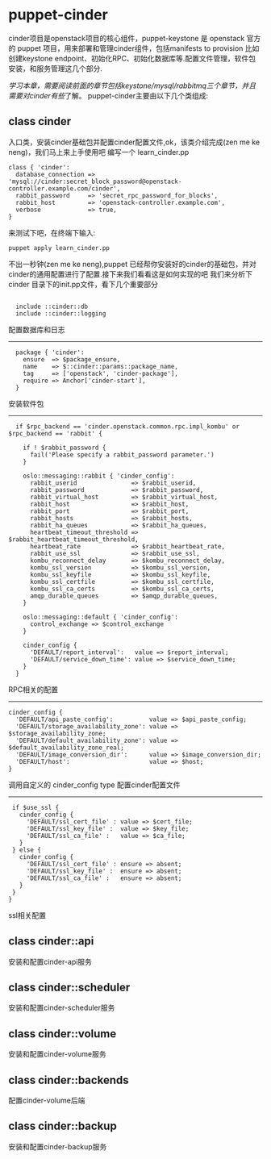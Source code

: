 # puppet-cinder

cinder项目是openstack项目的核心组件，puppet-keystone 是 openstack 官方的 puppet 项目，用来部署和管理cinder组件，包括manifests to provision 比如创建keystone endpoint、初始化RPC、初始化数据库等.配置文件管理，软件包安装，和服务管理这几个部分.

*学习本章，需要阅读前面的章节包括keystone/mysql/rabbitmq三个章节，并且需要对cinder有些*了解。
puppet-cinder主要由以下几个类组成:
## class cinder
入口类，安装cinder基础包并配置cinder配置文件,ok，该类介绍完成(zen me ke neng)，我们马上来上手使用吧
编写一个 learn_cinder.pp

``` puppet
class { 'cinder':
  database_connection => 'mysql://cinder:secret_block_password@openstack-controller.example.com/cinder',
  rabbit_password     => 'secret_rpc_password_for_blocks',
  rabbit_host         => 'openstack-controller.example.com',
  verbose             => true,
}
```
来测试下吧，在终端下输入:

```puppet apply learn_cinder.pp```

不出一秒钟(zen me ke neng),puppet 已经帮你安装好的cinder的基础包，并对cinder的通用配置进行了配置.接下来我们看看这是如何实现的吧
我们来分析下cinder 目录下的init.pp文件，看下几个重要部分

``` puppet

  include ::cinder::db
  include ::cinder::logging

```
配置数据库和日志

---

``` puppet
  package { 'cinder':
    ensure  => $package_ensure,
    name    => $::cinder::params::package_name,
    tag     => ['openstack', 'cinder-package'],
    require => Anchor['cinder-start'],
  }
```
安装软件包

---

``` puppet
  if $rpc_backend == 'cinder.openstack.common.rpc.impl_kombu' or $rpc_backend == 'rabbit' {

    if ! $rabbit_password {
      fail('Please specify a rabbit_password parameter.')
    }

    oslo::messaging::rabbit { 'cinder_config':
      rabbit_userid               => $rabbit_userid,
      rabbit_password             => $rabbit_password,
      rabbit_virtual_host         => $rabbit_virtual_host,
      rabbit_host                 => $rabbit_host,
      rabbit_port                 => $rabbit_port,
      rabbit_hosts                => $rabbit_hosts,
      rabbit_ha_queues            => $rabbit_ha_queues,
      heartbeat_timeout_threshold => $rabbit_heartbeat_timeout_threshold,
      heartbeat_rate              => $rabbit_heartbeat_rate,
      rabbit_use_ssl              => $rabbit_use_ssl,
      kombu_reconnect_delay       => $kombu_reconnect_delay,
      kombu_ssl_version           => $kombu_ssl_version,
      kombu_ssl_keyfile           => $kombu_ssl_keyfile,
      kombu_ssl_certfile          => $kombu_ssl_certfile,
      kombu_ssl_ca_certs          => $kombu_ssl_ca_certs,
      amqp_durable_queues         => $amqp_durable_queues,
    }

    oslo::messaging::default { 'cinder_config':
      control_exchange => $control_exchange
    }

    cinder_config {
      'DEFAULT/report_interval':   value => $report_interval;
      'DEFAULT/service_down_time': value => $service_down_time;
    }
  }
  ```
  RPC相关的配置
 
  ---
  
  ``` puppet
  cinder_config {
    'DEFAULT/api_paste_config':          value => $api_paste_config;
    'DEFAULT/storage_availability_zone': value => $storage_availability_zone;
    'DEFAULT/default_availability_zone': value => $default_availability_zone_real;
    'DEFAULT/image_conversion_dir':      value => $image_conversion_dir;
    'DEFAULT/host':                      value => $host;
  }
  ```
  调用自定义的 cinder_config type 配置cinder配置文件

  ---
  
 ``` puppet
  if $use_ssl {
    cinder_config {
      'DEFAULT/ssl_cert_file' : value => $cert_file;
      'DEFAULT/ssl_key_file' :  value => $key_file;
      'DEFAULT/ssl_ca_file' :   value => $ca_file;
    }
  } else {
    cinder_config {
      'DEFAULT/ssl_cert_file' : ensure => absent;
      'DEFAULT/ssl_key_file' :  ensure => absent;
      'DEFAULT/ssl_ca_file' :   ensure => absent;
    }
  }
}
```
ssl相关配置



## class cinder::api
安装和配置cinder-api服务
## class cinder::scheduler
安装和配置cinder-scheduler服务
## class cinder::volume
安装和配置cinder-volume服务
## class cinder::backends
配置cinder-volume后端
## class cinder::backup
安装和配置cinder-backup服务

